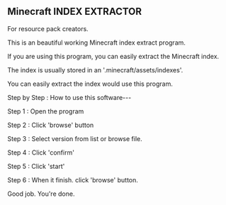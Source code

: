 ## Minecraft INDEX EXTRACTOR

For resource pack creators.


This is an beautiful working Minecraft index extract program.

If you are using this program, you can easily extract the Minecraft index.

The index is usually stored in an '.minecraft/assets/indexes'.

You can easily extract the index would use this program.

Step by Step : How to use this software---

Step 1 : Open the program

Step 2 : Click 'browse' button

Step 3 : Select version from list or browse file.

Step 4 : Click 'confirm'

Step 5 : Click 'start'

Step 6 : When it finish. click 'browse' button.

Good job. You're done.
